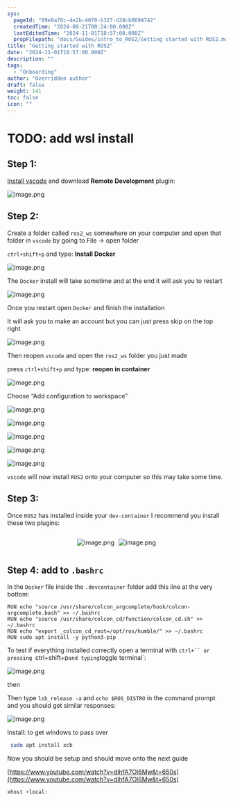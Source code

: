 ```yaml
---
sys:
  pageId: "89e0a78c-4e2b-4070-b327-d28cb0694742"
  createdTime: "2024-08-21T00:24:00.000Z"
  lastEditedTime: "2024-11-01T18:57:00.000Z"
  propFilepath: "docs/Guides/intro_to_ROS2/Getting started with ROS2.md"
title: "Getting started with ROS2"
date: "2024-11-01T18:57:00.000Z"
description: ""
tags:
  - "Onboarding"
author: "Overridden author"
draft: false
weight: 141
toc: false
icon: ""
---
```


# TODO: add wsl install

## Step 1:

[Install vscode](https://code.visualstudio.com/download) and download **Remote Development** plugin:

![image.png](https://prod-files-secure.s3.us-west-2.amazonaws.com/d518164a-d88e-44d1-a4ee-3adb3bd8bce0/efb52993-1881-4a40-b95e-6f020334f022/image.png?X-Amz-Algorithm=AWS4-HMAC-SHA256&X-Amz-Content-Sha256=UNSIGNED-PAYLOAD&X-Amz-Credential=ASIAZI2LB466ZICPVA3H%2F20250501%2Fus-west-2%2Fs3%2Faws4_request&X-Amz-Date=20250501T121503Z&X-Amz-Expires=3600&X-Amz-Security-Token=IQoJb3JpZ2luX2VjECQaCXVzLXdlc3QtMiJGMEQCIBUOePY3GnAq9Tf%2Fp4rPzy1DbNZ9aMO%2BXH4D2dYfHN30AiAXTsG9BM2pMrlTf8t75Pgq9qBtD2IaEh1rmqN%2BuxssniqIBAi9%2F%2F%2F%2F%2F%2F%2F%2F%2F%2F8BEAAaDDYzNzQyMzE4MzgwNSIMwVeT4MHh4QW%2ByYAgKtwDhyKGE2V7Mav93nZx6S5AZXmO8PMkHieJIAjImkQr%2FjhyGE%2BkvIJoVwGot3wBn7QP01YY2Ize1P9PhIuXvHuHED%2FyUbLw9zv3FDDBkeO%2FIM5xdwZ9QQAI9zEi2M1lc1JW2QYfy%2B7Az2HQWHHYV1CbknmG7RWDmtREmZ5iyRTVmTPZoFWkfIW2miuWshia31hIUO%2B2b5UIss7ZNuR6N%2FSiGtCjsHAS75C1lE57o9Ln2%2B7Xs1r1GKbcaoPwZA0mHybaegvOw7ycLsIU6tHNsKFixnA5WG%2BFweMTiD3ILeK2DUWrdy4kRtZoh07BypA4LxN%2BmeINwjL6EaP8JY3kdX%2BXN2h5rDzpNPXj6WhUHm7%2BdmAdk3zVMad%2F%2FbbTNa2bSP1WRkd8ymrndwjqemW77x0Rc9pVNgbYnrroovsGxDqIwcWKp2jv3PosT4Tn2Ezvsy%2BhjzZln5G5mikCA%2BfBuuQzfg%2B4alC5FRCw5sI6NmSEZBvkgS0xv9nVHC%2FfTR561XRt%2ByxEWfe%2F8WL84rPsx1NmDwa9I0HZG0sgux%2Bok%2BrC1VS3Q3zLEhzq8lnB7wZIh21Ip%2FLVB%2F1JK1v0rUzKDapx4ahmd8xQrflWS%2B0S5PHoIyLIt8nBLSFvLaIMbkQwj8nNwAY6pgFibV%2FGVWU4H4kGFyVDH8dbS%2BkzgFEqk2CC1DItp4%2FQG7NjoNqGhoCBxl7w%2F%2FvgNs2hRssSqZGZzcs%2Fni7gUs3opZVzJ9bUNWZ2zJDMz3wAJl9tmDzVVcCcvoY%2FADznX1RdYktPwHflWwpGbl4q3HRSk64rtsdYmljOVo9JzOHEwDSkgvTD9hb7B1MKpigbTquTS5rEfCInuvJPIZUQR755s1QDKBkC&X-Amz-Signature=ad2ad3deac2aed25efe7d683b01c6555a418c4b084c26c8837b5d16c5cc3aeb2&X-Amz-SignedHeaders=host&x-id=GetObject)

## Step 2:

Create a folder called `ros2_ws` somewhere on your computer and open that folder in `vscode` by going to File → open folder 

`ctrl+shift+p` and type: **Install Docker**

![image.png](https://prod-files-secure.s3.us-west-2.amazonaws.com/d518164a-d88e-44d1-a4ee-3adb3bd8bce0/2269dc0e-1cd5-47ff-bceb-c04ad9b2eab0/image.png?X-Amz-Algorithm=AWS4-HMAC-SHA256&X-Amz-Content-Sha256=UNSIGNED-PAYLOAD&X-Amz-Credential=ASIAZI2LB466ZICPVA3H%2F20250501%2Fus-west-2%2Fs3%2Faws4_request&X-Amz-Date=20250501T121503Z&X-Amz-Expires=3600&X-Amz-Security-Token=IQoJb3JpZ2luX2VjECQaCXVzLXdlc3QtMiJGMEQCIBUOePY3GnAq9Tf%2Fp4rPzy1DbNZ9aMO%2BXH4D2dYfHN30AiAXTsG9BM2pMrlTf8t75Pgq9qBtD2IaEh1rmqN%2BuxssniqIBAi9%2F%2F%2F%2F%2F%2F%2F%2F%2F%2F8BEAAaDDYzNzQyMzE4MzgwNSIMwVeT4MHh4QW%2ByYAgKtwDhyKGE2V7Mav93nZx6S5AZXmO8PMkHieJIAjImkQr%2FjhyGE%2BkvIJoVwGot3wBn7QP01YY2Ize1P9PhIuXvHuHED%2FyUbLw9zv3FDDBkeO%2FIM5xdwZ9QQAI9zEi2M1lc1JW2QYfy%2B7Az2HQWHHYV1CbknmG7RWDmtREmZ5iyRTVmTPZoFWkfIW2miuWshia31hIUO%2B2b5UIss7ZNuR6N%2FSiGtCjsHAS75C1lE57o9Ln2%2B7Xs1r1GKbcaoPwZA0mHybaegvOw7ycLsIU6tHNsKFixnA5WG%2BFweMTiD3ILeK2DUWrdy4kRtZoh07BypA4LxN%2BmeINwjL6EaP8JY3kdX%2BXN2h5rDzpNPXj6WhUHm7%2BdmAdk3zVMad%2F%2FbbTNa2bSP1WRkd8ymrndwjqemW77x0Rc9pVNgbYnrroovsGxDqIwcWKp2jv3PosT4Tn2Ezvsy%2BhjzZln5G5mikCA%2BfBuuQzfg%2B4alC5FRCw5sI6NmSEZBvkgS0xv9nVHC%2FfTR561XRt%2ByxEWfe%2F8WL84rPsx1NmDwa9I0HZG0sgux%2Bok%2BrC1VS3Q3zLEhzq8lnB7wZIh21Ip%2FLVB%2F1JK1v0rUzKDapx4ahmd8xQrflWS%2B0S5PHoIyLIt8nBLSFvLaIMbkQwj8nNwAY6pgFibV%2FGVWU4H4kGFyVDH8dbS%2BkzgFEqk2CC1DItp4%2FQG7NjoNqGhoCBxl7w%2F%2FvgNs2hRssSqZGZzcs%2Fni7gUs3opZVzJ9bUNWZ2zJDMz3wAJl9tmDzVVcCcvoY%2FADznX1RdYktPwHflWwpGbl4q3HRSk64rtsdYmljOVo9JzOHEwDSkgvTD9hb7B1MKpigbTquTS5rEfCInuvJPIZUQR755s1QDKBkC&X-Amz-Signature=1790b51da0cee49db54ec623251246d163ae70c9ae8c4cccb2555276942dc3c3&X-Amz-SignedHeaders=host&x-id=GetObject)

The `Docker` install will take sometime and at the end it will ask you to restart

![image.png](https://prod-files-secure.s3.us-west-2.amazonaws.com/d518164a-d88e-44d1-a4ee-3adb3bd8bce0/ed233f78-be33-4b1f-b89c-9c346c0e961e/image.png?X-Amz-Algorithm=AWS4-HMAC-SHA256&X-Amz-Content-Sha256=UNSIGNED-PAYLOAD&X-Amz-Credential=ASIAZI2LB466ZICPVA3H%2F20250501%2Fus-west-2%2Fs3%2Faws4_request&X-Amz-Date=20250501T121503Z&X-Amz-Expires=3600&X-Amz-Security-Token=IQoJb3JpZ2luX2VjECQaCXVzLXdlc3QtMiJGMEQCIBUOePY3GnAq9Tf%2Fp4rPzy1DbNZ9aMO%2BXH4D2dYfHN30AiAXTsG9BM2pMrlTf8t75Pgq9qBtD2IaEh1rmqN%2BuxssniqIBAi9%2F%2F%2F%2F%2F%2F%2F%2F%2F%2F8BEAAaDDYzNzQyMzE4MzgwNSIMwVeT4MHh4QW%2ByYAgKtwDhyKGE2V7Mav93nZx6S5AZXmO8PMkHieJIAjImkQr%2FjhyGE%2BkvIJoVwGot3wBn7QP01YY2Ize1P9PhIuXvHuHED%2FyUbLw9zv3FDDBkeO%2FIM5xdwZ9QQAI9zEi2M1lc1JW2QYfy%2B7Az2HQWHHYV1CbknmG7RWDmtREmZ5iyRTVmTPZoFWkfIW2miuWshia31hIUO%2B2b5UIss7ZNuR6N%2FSiGtCjsHAS75C1lE57o9Ln2%2B7Xs1r1GKbcaoPwZA0mHybaegvOw7ycLsIU6tHNsKFixnA5WG%2BFweMTiD3ILeK2DUWrdy4kRtZoh07BypA4LxN%2BmeINwjL6EaP8JY3kdX%2BXN2h5rDzpNPXj6WhUHm7%2BdmAdk3zVMad%2F%2FbbTNa2bSP1WRkd8ymrndwjqemW77x0Rc9pVNgbYnrroovsGxDqIwcWKp2jv3PosT4Tn2Ezvsy%2BhjzZln5G5mikCA%2BfBuuQzfg%2B4alC5FRCw5sI6NmSEZBvkgS0xv9nVHC%2FfTR561XRt%2ByxEWfe%2F8WL84rPsx1NmDwa9I0HZG0sgux%2Bok%2BrC1VS3Q3zLEhzq8lnB7wZIh21Ip%2FLVB%2F1JK1v0rUzKDapx4ahmd8xQrflWS%2B0S5PHoIyLIt8nBLSFvLaIMbkQwj8nNwAY6pgFibV%2FGVWU4H4kGFyVDH8dbS%2BkzgFEqk2CC1DItp4%2FQG7NjoNqGhoCBxl7w%2F%2FvgNs2hRssSqZGZzcs%2Fni7gUs3opZVzJ9bUNWZ2zJDMz3wAJl9tmDzVVcCcvoY%2FADznX1RdYktPwHflWwpGbl4q3HRSk64rtsdYmljOVo9JzOHEwDSkgvTD9hb7B1MKpigbTquTS5rEfCInuvJPIZUQR755s1QDKBkC&X-Amz-Signature=13df63b7e92c31f21ba75c1d972b08c3dc299731c2f413e646d47089b059d361&X-Amz-SignedHeaders=host&x-id=GetObject)

Once you restart open `Docker` and finish the installation

It will ask you to make an account but you can just press skip on the top right

![image.png](https://prod-files-secure.s3.us-west-2.amazonaws.com/d518164a-d88e-44d1-a4ee-3adb3bd8bce0/21010ad9-1659-4fd9-9f59-9932a09b2a3d/image.png?X-Amz-Algorithm=AWS4-HMAC-SHA256&X-Amz-Content-Sha256=UNSIGNED-PAYLOAD&X-Amz-Credential=ASIAZI2LB466ZICPVA3H%2F20250501%2Fus-west-2%2Fs3%2Faws4_request&X-Amz-Date=20250501T121503Z&X-Amz-Expires=3600&X-Amz-Security-Token=IQoJb3JpZ2luX2VjECQaCXVzLXdlc3QtMiJGMEQCIBUOePY3GnAq9Tf%2Fp4rPzy1DbNZ9aMO%2BXH4D2dYfHN30AiAXTsG9BM2pMrlTf8t75Pgq9qBtD2IaEh1rmqN%2BuxssniqIBAi9%2F%2F%2F%2F%2F%2F%2F%2F%2F%2F8BEAAaDDYzNzQyMzE4MzgwNSIMwVeT4MHh4QW%2ByYAgKtwDhyKGE2V7Mav93nZx6S5AZXmO8PMkHieJIAjImkQr%2FjhyGE%2BkvIJoVwGot3wBn7QP01YY2Ize1P9PhIuXvHuHED%2FyUbLw9zv3FDDBkeO%2FIM5xdwZ9QQAI9zEi2M1lc1JW2QYfy%2B7Az2HQWHHYV1CbknmG7RWDmtREmZ5iyRTVmTPZoFWkfIW2miuWshia31hIUO%2B2b5UIss7ZNuR6N%2FSiGtCjsHAS75C1lE57o9Ln2%2B7Xs1r1GKbcaoPwZA0mHybaegvOw7ycLsIU6tHNsKFixnA5WG%2BFweMTiD3ILeK2DUWrdy4kRtZoh07BypA4LxN%2BmeINwjL6EaP8JY3kdX%2BXN2h5rDzpNPXj6WhUHm7%2BdmAdk3zVMad%2F%2FbbTNa2bSP1WRkd8ymrndwjqemW77x0Rc9pVNgbYnrroovsGxDqIwcWKp2jv3PosT4Tn2Ezvsy%2BhjzZln5G5mikCA%2BfBuuQzfg%2B4alC5FRCw5sI6NmSEZBvkgS0xv9nVHC%2FfTR561XRt%2ByxEWfe%2F8WL84rPsx1NmDwa9I0HZG0sgux%2Bok%2BrC1VS3Q3zLEhzq8lnB7wZIh21Ip%2FLVB%2F1JK1v0rUzKDapx4ahmd8xQrflWS%2B0S5PHoIyLIt8nBLSFvLaIMbkQwj8nNwAY6pgFibV%2FGVWU4H4kGFyVDH8dbS%2BkzgFEqk2CC1DItp4%2FQG7NjoNqGhoCBxl7w%2F%2FvgNs2hRssSqZGZzcs%2Fni7gUs3opZVzJ9bUNWZ2zJDMz3wAJl9tmDzVVcCcvoY%2FADznX1RdYktPwHflWwpGbl4q3HRSk64rtsdYmljOVo9JzOHEwDSkgvTD9hb7B1MKpigbTquTS5rEfCInuvJPIZUQR755s1QDKBkC&X-Amz-Signature=530fee2a52032441a6cb2c32b14c574fc61942f45f2dc9a513bc865549cd1cbd&X-Amz-SignedHeaders=host&x-id=GetObject)

Then reopen `vscode` and open the `ros2_ws` folder you just made

press `ctrl+shift+p` and type: **reopen in container**

![image.png](https://prod-files-secure.s3.us-west-2.amazonaws.com/d518164a-d88e-44d1-a4ee-3adb3bd8bce0/4e93b8c2-41ad-488c-8095-c74205196118/image.png?X-Amz-Algorithm=AWS4-HMAC-SHA256&X-Amz-Content-Sha256=UNSIGNED-PAYLOAD&X-Amz-Credential=ASIAZI2LB466ZICPVA3H%2F20250501%2Fus-west-2%2Fs3%2Faws4_request&X-Amz-Date=20250501T121503Z&X-Amz-Expires=3600&X-Amz-Security-Token=IQoJb3JpZ2luX2VjECQaCXVzLXdlc3QtMiJGMEQCIBUOePY3GnAq9Tf%2Fp4rPzy1DbNZ9aMO%2BXH4D2dYfHN30AiAXTsG9BM2pMrlTf8t75Pgq9qBtD2IaEh1rmqN%2BuxssniqIBAi9%2F%2F%2F%2F%2F%2F%2F%2F%2F%2F8BEAAaDDYzNzQyMzE4MzgwNSIMwVeT4MHh4QW%2ByYAgKtwDhyKGE2V7Mav93nZx6S5AZXmO8PMkHieJIAjImkQr%2FjhyGE%2BkvIJoVwGot3wBn7QP01YY2Ize1P9PhIuXvHuHED%2FyUbLw9zv3FDDBkeO%2FIM5xdwZ9QQAI9zEi2M1lc1JW2QYfy%2B7Az2HQWHHYV1CbknmG7RWDmtREmZ5iyRTVmTPZoFWkfIW2miuWshia31hIUO%2B2b5UIss7ZNuR6N%2FSiGtCjsHAS75C1lE57o9Ln2%2B7Xs1r1GKbcaoPwZA0mHybaegvOw7ycLsIU6tHNsKFixnA5WG%2BFweMTiD3ILeK2DUWrdy4kRtZoh07BypA4LxN%2BmeINwjL6EaP8JY3kdX%2BXN2h5rDzpNPXj6WhUHm7%2BdmAdk3zVMad%2F%2FbbTNa2bSP1WRkd8ymrndwjqemW77x0Rc9pVNgbYnrroovsGxDqIwcWKp2jv3PosT4Tn2Ezvsy%2BhjzZln5G5mikCA%2BfBuuQzfg%2B4alC5FRCw5sI6NmSEZBvkgS0xv9nVHC%2FfTR561XRt%2ByxEWfe%2F8WL84rPsx1NmDwa9I0HZG0sgux%2Bok%2BrC1VS3Q3zLEhzq8lnB7wZIh21Ip%2FLVB%2F1JK1v0rUzKDapx4ahmd8xQrflWS%2B0S5PHoIyLIt8nBLSFvLaIMbkQwj8nNwAY6pgFibV%2FGVWU4H4kGFyVDH8dbS%2BkzgFEqk2CC1DItp4%2FQG7NjoNqGhoCBxl7w%2F%2FvgNs2hRssSqZGZzcs%2Fni7gUs3opZVzJ9bUNWZ2zJDMz3wAJl9tmDzVVcCcvoY%2FADznX1RdYktPwHflWwpGbl4q3HRSk64rtsdYmljOVo9JzOHEwDSkgvTD9hb7B1MKpigbTquTS5rEfCInuvJPIZUQR755s1QDKBkC&X-Amz-Signature=7bbd01679fc7055f4d9a0afe7e3b1f5066d1181e592ea2bbaa0d2081812b512b&X-Amz-SignedHeaders=host&x-id=GetObject)

Choose “Add configuration to workspace”

![image.png](https://prod-files-secure.s3.us-west-2.amazonaws.com/d518164a-d88e-44d1-a4ee-3adb3bd8bce0/9560b282-5060-4989-ba37-97e7b2c22476/image.png?X-Amz-Algorithm=AWS4-HMAC-SHA256&X-Amz-Content-Sha256=UNSIGNED-PAYLOAD&X-Amz-Credential=ASIAZI2LB466ZICPVA3H%2F20250501%2Fus-west-2%2Fs3%2Faws4_request&X-Amz-Date=20250501T121503Z&X-Amz-Expires=3600&X-Amz-Security-Token=IQoJb3JpZ2luX2VjECQaCXVzLXdlc3QtMiJGMEQCIBUOePY3GnAq9Tf%2Fp4rPzy1DbNZ9aMO%2BXH4D2dYfHN30AiAXTsG9BM2pMrlTf8t75Pgq9qBtD2IaEh1rmqN%2BuxssniqIBAi9%2F%2F%2F%2F%2F%2F%2F%2F%2F%2F8BEAAaDDYzNzQyMzE4MzgwNSIMwVeT4MHh4QW%2ByYAgKtwDhyKGE2V7Mav93nZx6S5AZXmO8PMkHieJIAjImkQr%2FjhyGE%2BkvIJoVwGot3wBn7QP01YY2Ize1P9PhIuXvHuHED%2FyUbLw9zv3FDDBkeO%2FIM5xdwZ9QQAI9zEi2M1lc1JW2QYfy%2B7Az2HQWHHYV1CbknmG7RWDmtREmZ5iyRTVmTPZoFWkfIW2miuWshia31hIUO%2B2b5UIss7ZNuR6N%2FSiGtCjsHAS75C1lE57o9Ln2%2B7Xs1r1GKbcaoPwZA0mHybaegvOw7ycLsIU6tHNsKFixnA5WG%2BFweMTiD3ILeK2DUWrdy4kRtZoh07BypA4LxN%2BmeINwjL6EaP8JY3kdX%2BXN2h5rDzpNPXj6WhUHm7%2BdmAdk3zVMad%2F%2FbbTNa2bSP1WRkd8ymrndwjqemW77x0Rc9pVNgbYnrroovsGxDqIwcWKp2jv3PosT4Tn2Ezvsy%2BhjzZln5G5mikCA%2BfBuuQzfg%2B4alC5FRCw5sI6NmSEZBvkgS0xv9nVHC%2FfTR561XRt%2ByxEWfe%2F8WL84rPsx1NmDwa9I0HZG0sgux%2Bok%2BrC1VS3Q3zLEhzq8lnB7wZIh21Ip%2FLVB%2F1JK1v0rUzKDapx4ahmd8xQrflWS%2B0S5PHoIyLIt8nBLSFvLaIMbkQwj8nNwAY6pgFibV%2FGVWU4H4kGFyVDH8dbS%2BkzgFEqk2CC1DItp4%2FQG7NjoNqGhoCBxl7w%2F%2FvgNs2hRssSqZGZzcs%2Fni7gUs3opZVzJ9bUNWZ2zJDMz3wAJl9tmDzVVcCcvoY%2FADznX1RdYktPwHflWwpGbl4q3HRSk64rtsdYmljOVo9JzOHEwDSkgvTD9hb7B1MKpigbTquTS5rEfCInuvJPIZUQR755s1QDKBkC&X-Amz-Signature=8830b7f080642a538a194e1d6d777c0b652cdfa5efe21d8aeef80fb6d70b4f26&X-Amz-SignedHeaders=host&x-id=GetObject)

![image.png](https://prod-files-secure.s3.us-west-2.amazonaws.com/d518164a-d88e-44d1-a4ee-3adb3bd8bce0/2ee63f81-886b-48e8-a553-dc6e5eac99e4/image.png?X-Amz-Algorithm=AWS4-HMAC-SHA256&X-Amz-Content-Sha256=UNSIGNED-PAYLOAD&X-Amz-Credential=ASIAZI2LB466ZICPVA3H%2F20250501%2Fus-west-2%2Fs3%2Faws4_request&X-Amz-Date=20250501T121503Z&X-Amz-Expires=3600&X-Amz-Security-Token=IQoJb3JpZ2luX2VjECQaCXVzLXdlc3QtMiJGMEQCIBUOePY3GnAq9Tf%2Fp4rPzy1DbNZ9aMO%2BXH4D2dYfHN30AiAXTsG9BM2pMrlTf8t75Pgq9qBtD2IaEh1rmqN%2BuxssniqIBAi9%2F%2F%2F%2F%2F%2F%2F%2F%2F%2F8BEAAaDDYzNzQyMzE4MzgwNSIMwVeT4MHh4QW%2ByYAgKtwDhyKGE2V7Mav93nZx6S5AZXmO8PMkHieJIAjImkQr%2FjhyGE%2BkvIJoVwGot3wBn7QP01YY2Ize1P9PhIuXvHuHED%2FyUbLw9zv3FDDBkeO%2FIM5xdwZ9QQAI9zEi2M1lc1JW2QYfy%2B7Az2HQWHHYV1CbknmG7RWDmtREmZ5iyRTVmTPZoFWkfIW2miuWshia31hIUO%2B2b5UIss7ZNuR6N%2FSiGtCjsHAS75C1lE57o9Ln2%2B7Xs1r1GKbcaoPwZA0mHybaegvOw7ycLsIU6tHNsKFixnA5WG%2BFweMTiD3ILeK2DUWrdy4kRtZoh07BypA4LxN%2BmeINwjL6EaP8JY3kdX%2BXN2h5rDzpNPXj6WhUHm7%2BdmAdk3zVMad%2F%2FbbTNa2bSP1WRkd8ymrndwjqemW77x0Rc9pVNgbYnrroovsGxDqIwcWKp2jv3PosT4Tn2Ezvsy%2BhjzZln5G5mikCA%2BfBuuQzfg%2B4alC5FRCw5sI6NmSEZBvkgS0xv9nVHC%2FfTR561XRt%2ByxEWfe%2F8WL84rPsx1NmDwa9I0HZG0sgux%2Bok%2BrC1VS3Q3zLEhzq8lnB7wZIh21Ip%2FLVB%2F1JK1v0rUzKDapx4ahmd8xQrflWS%2B0S5PHoIyLIt8nBLSFvLaIMbkQwj8nNwAY6pgFibV%2FGVWU4H4kGFyVDH8dbS%2BkzgFEqk2CC1DItp4%2FQG7NjoNqGhoCBxl7w%2F%2FvgNs2hRssSqZGZzcs%2Fni7gUs3opZVzJ9bUNWZ2zJDMz3wAJl9tmDzVVcCcvoY%2FADznX1RdYktPwHflWwpGbl4q3HRSk64rtsdYmljOVo9JzOHEwDSkgvTD9hb7B1MKpigbTquTS5rEfCInuvJPIZUQR755s1QDKBkC&X-Amz-Signature=398d7e0f73d35a620b57860ff7f11d039f9445f259f386d3c72b12bc52896a42&X-Amz-SignedHeaders=host&x-id=GetObject)

![image.png](https://prod-files-secure.s3.us-west-2.amazonaws.com/d518164a-d88e-44d1-a4ee-3adb3bd8bce0/ae1580b2-b048-407e-aed9-b584224a7a04/image.png?X-Amz-Algorithm=AWS4-HMAC-SHA256&X-Amz-Content-Sha256=UNSIGNED-PAYLOAD&X-Amz-Credential=ASIAZI2LB466ZICPVA3H%2F20250501%2Fus-west-2%2Fs3%2Faws4_request&X-Amz-Date=20250501T121503Z&X-Amz-Expires=3600&X-Amz-Security-Token=IQoJb3JpZ2luX2VjECQaCXVzLXdlc3QtMiJGMEQCIBUOePY3GnAq9Tf%2Fp4rPzy1DbNZ9aMO%2BXH4D2dYfHN30AiAXTsG9BM2pMrlTf8t75Pgq9qBtD2IaEh1rmqN%2BuxssniqIBAi9%2F%2F%2F%2F%2F%2F%2F%2F%2F%2F8BEAAaDDYzNzQyMzE4MzgwNSIMwVeT4MHh4QW%2ByYAgKtwDhyKGE2V7Mav93nZx6S5AZXmO8PMkHieJIAjImkQr%2FjhyGE%2BkvIJoVwGot3wBn7QP01YY2Ize1P9PhIuXvHuHED%2FyUbLw9zv3FDDBkeO%2FIM5xdwZ9QQAI9zEi2M1lc1JW2QYfy%2B7Az2HQWHHYV1CbknmG7RWDmtREmZ5iyRTVmTPZoFWkfIW2miuWshia31hIUO%2B2b5UIss7ZNuR6N%2FSiGtCjsHAS75C1lE57o9Ln2%2B7Xs1r1GKbcaoPwZA0mHybaegvOw7ycLsIU6tHNsKFixnA5WG%2BFweMTiD3ILeK2DUWrdy4kRtZoh07BypA4LxN%2BmeINwjL6EaP8JY3kdX%2BXN2h5rDzpNPXj6WhUHm7%2BdmAdk3zVMad%2F%2FbbTNa2bSP1WRkd8ymrndwjqemW77x0Rc9pVNgbYnrroovsGxDqIwcWKp2jv3PosT4Tn2Ezvsy%2BhjzZln5G5mikCA%2BfBuuQzfg%2B4alC5FRCw5sI6NmSEZBvkgS0xv9nVHC%2FfTR561XRt%2ByxEWfe%2F8WL84rPsx1NmDwa9I0HZG0sgux%2Bok%2BrC1VS3Q3zLEhzq8lnB7wZIh21Ip%2FLVB%2F1JK1v0rUzKDapx4ahmd8xQrflWS%2B0S5PHoIyLIt8nBLSFvLaIMbkQwj8nNwAY6pgFibV%2FGVWU4H4kGFyVDH8dbS%2BkzgFEqk2CC1DItp4%2FQG7NjoNqGhoCBxl7w%2F%2FvgNs2hRssSqZGZzcs%2Fni7gUs3opZVzJ9bUNWZ2zJDMz3wAJl9tmDzVVcCcvoY%2FADznX1RdYktPwHflWwpGbl4q3HRSk64rtsdYmljOVo9JzOHEwDSkgvTD9hb7B1MKpigbTquTS5rEfCInuvJPIZUQR755s1QDKBkC&X-Amz-Signature=ff217e517e99856488b259496529d517cf8f7c790511cb66acb14e939bb60b84&X-Amz-SignedHeaders=host&x-id=GetObject)

![image.png](https://prod-files-secure.s3.us-west-2.amazonaws.com/d518164a-d88e-44d1-a4ee-3adb3bd8bce0/53255b28-f75e-430f-b9e3-c0ac8577e42b/image.png?X-Amz-Algorithm=AWS4-HMAC-SHA256&X-Amz-Content-Sha256=UNSIGNED-PAYLOAD&X-Amz-Credential=ASIAZI2LB466ZICPVA3H%2F20250501%2Fus-west-2%2Fs3%2Faws4_request&X-Amz-Date=20250501T121503Z&X-Amz-Expires=3600&X-Amz-Security-Token=IQoJb3JpZ2luX2VjECQaCXVzLXdlc3QtMiJGMEQCIBUOePY3GnAq9Tf%2Fp4rPzy1DbNZ9aMO%2BXH4D2dYfHN30AiAXTsG9BM2pMrlTf8t75Pgq9qBtD2IaEh1rmqN%2BuxssniqIBAi9%2F%2F%2F%2F%2F%2F%2F%2F%2F%2F8BEAAaDDYzNzQyMzE4MzgwNSIMwVeT4MHh4QW%2ByYAgKtwDhyKGE2V7Mav93nZx6S5AZXmO8PMkHieJIAjImkQr%2FjhyGE%2BkvIJoVwGot3wBn7QP01YY2Ize1P9PhIuXvHuHED%2FyUbLw9zv3FDDBkeO%2FIM5xdwZ9QQAI9zEi2M1lc1JW2QYfy%2B7Az2HQWHHYV1CbknmG7RWDmtREmZ5iyRTVmTPZoFWkfIW2miuWshia31hIUO%2B2b5UIss7ZNuR6N%2FSiGtCjsHAS75C1lE57o9Ln2%2B7Xs1r1GKbcaoPwZA0mHybaegvOw7ycLsIU6tHNsKFixnA5WG%2BFweMTiD3ILeK2DUWrdy4kRtZoh07BypA4LxN%2BmeINwjL6EaP8JY3kdX%2BXN2h5rDzpNPXj6WhUHm7%2BdmAdk3zVMad%2F%2FbbTNa2bSP1WRkd8ymrndwjqemW77x0Rc9pVNgbYnrroovsGxDqIwcWKp2jv3PosT4Tn2Ezvsy%2BhjzZln5G5mikCA%2BfBuuQzfg%2B4alC5FRCw5sI6NmSEZBvkgS0xv9nVHC%2FfTR561XRt%2ByxEWfe%2F8WL84rPsx1NmDwa9I0HZG0sgux%2Bok%2BrC1VS3Q3zLEhzq8lnB7wZIh21Ip%2FLVB%2F1JK1v0rUzKDapx4ahmd8xQrflWS%2B0S5PHoIyLIt8nBLSFvLaIMbkQwj8nNwAY6pgFibV%2FGVWU4H4kGFyVDH8dbS%2BkzgFEqk2CC1DItp4%2FQG7NjoNqGhoCBxl7w%2F%2FvgNs2hRssSqZGZzcs%2Fni7gUs3opZVzJ9bUNWZ2zJDMz3wAJl9tmDzVVcCcvoY%2FADznX1RdYktPwHflWwpGbl4q3HRSk64rtsdYmljOVo9JzOHEwDSkgvTD9hb7B1MKpigbTquTS5rEfCInuvJPIZUQR755s1QDKBkC&X-Amz-Signature=e4654a50d498b2b2129f0e0b27f94e0845921a2c528ad9e5daa61dafe83c2c13&X-Amz-SignedHeaders=host&x-id=GetObject)

![image.png](https://prod-files-secure.s3.us-west-2.amazonaws.com/d518164a-d88e-44d1-a4ee-3adb3bd8bce0/7c562767-5af9-4ffb-97d1-327bcdf4ee00/image.png?X-Amz-Algorithm=AWS4-HMAC-SHA256&X-Amz-Content-Sha256=UNSIGNED-PAYLOAD&X-Amz-Credential=ASIAZI2LB466ZICPVA3H%2F20250501%2Fus-west-2%2Fs3%2Faws4_request&X-Amz-Date=20250501T121503Z&X-Amz-Expires=3600&X-Amz-Security-Token=IQoJb3JpZ2luX2VjECQaCXVzLXdlc3QtMiJGMEQCIBUOePY3GnAq9Tf%2Fp4rPzy1DbNZ9aMO%2BXH4D2dYfHN30AiAXTsG9BM2pMrlTf8t75Pgq9qBtD2IaEh1rmqN%2BuxssniqIBAi9%2F%2F%2F%2F%2F%2F%2F%2F%2F%2F8BEAAaDDYzNzQyMzE4MzgwNSIMwVeT4MHh4QW%2ByYAgKtwDhyKGE2V7Mav93nZx6S5AZXmO8PMkHieJIAjImkQr%2FjhyGE%2BkvIJoVwGot3wBn7QP01YY2Ize1P9PhIuXvHuHED%2FyUbLw9zv3FDDBkeO%2FIM5xdwZ9QQAI9zEi2M1lc1JW2QYfy%2B7Az2HQWHHYV1CbknmG7RWDmtREmZ5iyRTVmTPZoFWkfIW2miuWshia31hIUO%2B2b5UIss7ZNuR6N%2FSiGtCjsHAS75C1lE57o9Ln2%2B7Xs1r1GKbcaoPwZA0mHybaegvOw7ycLsIU6tHNsKFixnA5WG%2BFweMTiD3ILeK2DUWrdy4kRtZoh07BypA4LxN%2BmeINwjL6EaP8JY3kdX%2BXN2h5rDzpNPXj6WhUHm7%2BdmAdk3zVMad%2F%2FbbTNa2bSP1WRkd8ymrndwjqemW77x0Rc9pVNgbYnrroovsGxDqIwcWKp2jv3PosT4Tn2Ezvsy%2BhjzZln5G5mikCA%2BfBuuQzfg%2B4alC5FRCw5sI6NmSEZBvkgS0xv9nVHC%2FfTR561XRt%2ByxEWfe%2F8WL84rPsx1NmDwa9I0HZG0sgux%2Bok%2BrC1VS3Q3zLEhzq8lnB7wZIh21Ip%2FLVB%2F1JK1v0rUzKDapx4ahmd8xQrflWS%2B0S5PHoIyLIt8nBLSFvLaIMbkQwj8nNwAY6pgFibV%2FGVWU4H4kGFyVDH8dbS%2BkzgFEqk2CC1DItp4%2FQG7NjoNqGhoCBxl7w%2F%2FvgNs2hRssSqZGZzcs%2Fni7gUs3opZVzJ9bUNWZ2zJDMz3wAJl9tmDzVVcCcvoY%2FADznX1RdYktPwHflWwpGbl4q3HRSk64rtsdYmljOVo9JzOHEwDSkgvTD9hb7B1MKpigbTquTS5rEfCInuvJPIZUQR755s1QDKBkC&X-Amz-Signature=4720443c5f1cae810be55583d106bf4d66e6e28accedab45e4424cb6dfcfeba1&X-Amz-SignedHeaders=host&x-id=GetObject)

`vscode` will now install `ROS2` onto your computer so this may take some time.

## Step 3:

Once `ROS2` has installed inside your `dev-container` I recommend you install these two plugins:

<div style="display: flex;flex-direction: row; column-gap:10px; max-width: 630px;justify-content: center;">
<div>

![image.png](https://prod-files-secure.s3.us-west-2.amazonaws.com/d518164a-d88e-44d1-a4ee-3adb3bd8bce0/3fc3d550-5a54-4ba1-ba6b-faa01cdb7369/image.png?X-Amz-Algorithm=AWS4-HMAC-SHA256&X-Amz-Content-Sha256=UNSIGNED-PAYLOAD&X-Amz-Credential=ASIAZI2LB4665XA7YETE%2F20250501%2Fus-west-2%2Fs3%2Faws4_request&X-Amz-Date=20250501T121511Z&X-Amz-Expires=3600&X-Amz-Security-Token=IQoJb3JpZ2luX2VjECQaCXVzLXdlc3QtMiJIMEYCIQDpziAJohAUS%2BfOH1zJm%2BhYrlolCCwREjNEaoShMzo7uQIhALorrcZKSczCSRWXHC0%2BXJzn8uyzgUs%2FrIriIax8Cb38KogECL3%2F%2F%2F%2F%2F%2F%2F%2F%2F%2FwEQABoMNjM3NDIzMTgzODA1IgyYjuXZIo25%2B9h%2BXFAq3ANv%2BuEArAPRqniJgdTH1Qs%2FdbtiuevuxfdUbVT%2Bmf8W0Eoj%2Bl7VrRJ%2FJ%2FVhz7ym5P0N42Y%2BxdrOMEzEg7QmKhpX8lX3k9xqyGZdwCO49tMScqud%2BIfAMHc0HeG1UjGw5ubpiXtUTY9lrHCjpL6NYtcz0yj8jW1s7T9%2FM71C8EmsdNk3FoL%2FW2DMNOfYjIScedFIz3NqUa%2F327WtYOeOGw0WWMzYVVrhmcr5vEqiHOd1MdIPNshqvuDVniiN4H%2F5YNxlYLqiaqCYJ6uKi9h8PlTxMeoBi2msAmAzbNn8PASIVjNrP17Jb%2FxsWr61s3gyf9WYguBpVSx%2FKQryBq5rML4G4n0mOUytbsxLsf0zfUY%2FBu%2FW9vzcCck0dUWJtMIx9FxYy%2F3KeRxbyaRyaIfWQp6yU7FAiiUDdtOiucKzk1aqZ3MdXLk1ytifQFoeS7ZupIeKjBOLTkCtwVKqm%2B%2FPjdSaOILVW1L8rpZGr%2FXNKXmU9J4EZ9pUEvRlGSiC4PVJxoZz1aRAKvwPbyVTqggORZDdo5ohehd%2BeZK4qlg1uh9nvwKn9gUNJa%2B2SE6O47YY8FK3rIWHf5wk5MHltDSTdV6isHI%2BKkEsflMMuZrsN2fu%2B05WLT2vw%2BIAwUoCxjDcyM3ABjqkAYg2KOBs9Yrx8pQaL8fStQkII0tkWSZ1Lc2S2yQp%2FjfKnYh4sgpmcn4xDFoPjX9qJFbtN%2FJ0SF3FhUN%2F1lcUKNHYFtFc2hfU99THgsiBCrPyVise1RWnowYCPcXkFFC6V1tvXXHVSHdzrL8XGSlLJeJbM4K32QQrMG90D5j%2F9%2B0BocEWWeZ0sVwS6cFa33OXKy9DplScs%2FW7k3HktV7fJOnRs9LM&X-Amz-Signature=d90ed8fbfd9e76d147fe8831effa0ff9cbd389482fa7b4f76502961255e1c4e8&X-Amz-SignedHeaders=host&x-id=GetObject)

</div>
<div>

![image.png](https://prod-files-secure.s3.us-west-2.amazonaws.com/d518164a-d88e-44d1-a4ee-3adb3bd8bce0/d994cc66-13c2-4093-a5a3-f84cf4601a82/image.png?X-Amz-Algorithm=AWS4-HMAC-SHA256&X-Amz-Content-Sha256=UNSIGNED-PAYLOAD&X-Amz-Credential=ASIAZI2LB4663DKDICVM%2F20250501%2Fus-west-2%2Fs3%2Faws4_request&X-Amz-Date=20250501T121511Z&X-Amz-Expires=3600&X-Amz-Security-Token=IQoJb3JpZ2luX2VjECQaCXVzLXdlc3QtMiJHMEUCIQDVWFbK0JtFc6Heq8%2Fts%2FBhyaLpkEb8Q%2FpJK11Q17uI2gIgVL06ipaVf1NkXkfbcEdSZugKMsVMZzUEgUqoQfzWYtYqiAQIvf%2F%2F%2F%2F%2F%2F%2F%2F%2F%2FARAAGgw2Mzc0MjMxODM4MDUiDADm8O4983IWwFBANircA5OckNOCjizHHh0ujN8KF4C1VTUPVnG7Hi3XOsORH2Lq7ZA3gg3jtMyx0IZzk0tQ7%2BK3FouCjCZBWOkVXaEDEOOJBhaYqi%2Bu%2FlPRgeSPHzsn77Ig0z2FiB5cQmbwoBxbIqgG8nLmqHXqT2gYMHLN9uAjrH9ojlmb1bobS%2BP9q%2Ft65J7ozBtSmEGTIagVf5GvDGojQW1PQ1l%2FhrAEvA43GCs2R9LxScTWbxbmwyIxTlc5QSKOGgXTFxsN9GGbQnJsZtjBIfoio1dDmuq4wPcIMwiwkX4ZLHFzeZhPLqMJ4BO1S8EMYLWUPcU2pV4aGlNGc2GUNM1nrxX4xYIuMGi0yw17azEfsehzweRMSTsxE0ncsKQYIJ%2F5piEQfiX5WJ9CXQQ4X5XZcLappjxYtKob5jQ0U2FaJHXYZVvHHLK8W5k8erpI22CkEp84SxO1uVZgmYgugGJZTqK5zXdgWh8X0gdvM5Logq%2FnvAu6c4b7e9LmaR1Vu48ng9E3MJrZBZsED5AGJBGOUAxjIqTGei017Q4aXT38aGBbnMef6KWeuPLKXF1uOrp04RtUHf5QXHHRmTJbsZfRMqredEUu%2BQxreBFsbbPgXh10xmz0MQniT2%2BYIBOzRP0e7v735PCAMMvIzcAGOqUB4iMFbjBfPxs20GAwTVqsz73zSSJGj9AHiajKuLtmu0zrdHWzr1uapHrqOVLkHGGbv4Vl%2BjXx9WUcxZmeL%2B5Rw9GfTWOl6vCrfbB2IJ6JH%2FiXz0Yvt1kSeWJfZOP2raw%2FDVuRFqlASEUyHVZyaG%2BoLKqhmZGsacoTl0VvggAh1cOcu4igj2U3pAun9YmZh9rq%2BsinmWAdq6o7FIgEVaJzHOzVRCsz&X-Amz-Signature=5e7a7ba7b826f1e07d23818b2650c173fd0b9d568ee0ded019a9b767b9021c6d&X-Amz-SignedHeaders=host&x-id=GetObject)

</div>
</div>

## Step 4: add to `.bashrc`

In the `Docker` file inside the `.devcontainer` folder add this line at the very bottom: 

```docker
RUN echo "source /usr/share/colcon_argcomplete/hook/colcon-argcomplete.bash" >> ~/.bashrc
RUN echo "source /usr/share/colcon_cd/function/colcon_cd.sh" >> ~/.bashrc
RUN echo "export _colcon_cd_root=/opt/ros/humble/" >> ~/.bashrc
RUN sudo apt install -y python3-pip 
```

To test if everything installed correctly open a terminal with `ctrl+`` or pressing `ctrl+shift+p` and typing `toggle terminal`:

![image.png](https://prod-files-secure.s3.us-west-2.amazonaws.com/d518164a-d88e-44d1-a4ee-3adb3bd8bce0/6a4943d8-b04e-4c02-9a58-775f3384d1a5/image.png?X-Amz-Algorithm=AWS4-HMAC-SHA256&X-Amz-Content-Sha256=UNSIGNED-PAYLOAD&X-Amz-Credential=ASIAZI2LB466ZICPVA3H%2F20250501%2Fus-west-2%2Fs3%2Faws4_request&X-Amz-Date=20250501T121503Z&X-Amz-Expires=3600&X-Amz-Security-Token=IQoJb3JpZ2luX2VjECQaCXVzLXdlc3QtMiJGMEQCIBUOePY3GnAq9Tf%2Fp4rPzy1DbNZ9aMO%2BXH4D2dYfHN30AiAXTsG9BM2pMrlTf8t75Pgq9qBtD2IaEh1rmqN%2BuxssniqIBAi9%2F%2F%2F%2F%2F%2F%2F%2F%2F%2F8BEAAaDDYzNzQyMzE4MzgwNSIMwVeT4MHh4QW%2ByYAgKtwDhyKGE2V7Mav93nZx6S5AZXmO8PMkHieJIAjImkQr%2FjhyGE%2BkvIJoVwGot3wBn7QP01YY2Ize1P9PhIuXvHuHED%2FyUbLw9zv3FDDBkeO%2FIM5xdwZ9QQAI9zEi2M1lc1JW2QYfy%2B7Az2HQWHHYV1CbknmG7RWDmtREmZ5iyRTVmTPZoFWkfIW2miuWshia31hIUO%2B2b5UIss7ZNuR6N%2FSiGtCjsHAS75C1lE57o9Ln2%2B7Xs1r1GKbcaoPwZA0mHybaegvOw7ycLsIU6tHNsKFixnA5WG%2BFweMTiD3ILeK2DUWrdy4kRtZoh07BypA4LxN%2BmeINwjL6EaP8JY3kdX%2BXN2h5rDzpNPXj6WhUHm7%2BdmAdk3zVMad%2F%2FbbTNa2bSP1WRkd8ymrndwjqemW77x0Rc9pVNgbYnrroovsGxDqIwcWKp2jv3PosT4Tn2Ezvsy%2BhjzZln5G5mikCA%2BfBuuQzfg%2B4alC5FRCw5sI6NmSEZBvkgS0xv9nVHC%2FfTR561XRt%2ByxEWfe%2F8WL84rPsx1NmDwa9I0HZG0sgux%2Bok%2BrC1VS3Q3zLEhzq8lnB7wZIh21Ip%2FLVB%2F1JK1v0rUzKDapx4ahmd8xQrflWS%2B0S5PHoIyLIt8nBLSFvLaIMbkQwj8nNwAY6pgFibV%2FGVWU4H4kGFyVDH8dbS%2BkzgFEqk2CC1DItp4%2FQG7NjoNqGhoCBxl7w%2F%2FvgNs2hRssSqZGZzcs%2Fni7gUs3opZVzJ9bUNWZ2zJDMz3wAJl9tmDzVVcCcvoY%2FADznX1RdYktPwHflWwpGbl4q3HRSk64rtsdYmljOVo9JzOHEwDSkgvTD9hb7B1MKpigbTquTS5rEfCInuvJPIZUQR755s1QDKBkC&X-Amz-Signature=e8a2b536910e7b9aadb39252635c1d8c0aabb14b7e46e56d0f5cf940f4ac7f98&X-Amz-SignedHeaders=host&x-id=GetObject)

then 

Then type `lsb_release -a` and `echo $ROS_DISTRO` in the command prompt and you should get similar responses:

![image.png](https://prod-files-secure.s3.us-west-2.amazonaws.com/d518164a-d88e-44d1-a4ee-3adb3bd8bce0/3e635dec-a805-4e85-8b9e-d000e5b71a4e/image.png?X-Amz-Algorithm=AWS4-HMAC-SHA256&X-Amz-Content-Sha256=UNSIGNED-PAYLOAD&X-Amz-Credential=ASIAZI2LB466ZICPVA3H%2F20250501%2Fus-west-2%2Fs3%2Faws4_request&X-Amz-Date=20250501T121503Z&X-Amz-Expires=3600&X-Amz-Security-Token=IQoJb3JpZ2luX2VjECQaCXVzLXdlc3QtMiJGMEQCIBUOePY3GnAq9Tf%2Fp4rPzy1DbNZ9aMO%2BXH4D2dYfHN30AiAXTsG9BM2pMrlTf8t75Pgq9qBtD2IaEh1rmqN%2BuxssniqIBAi9%2F%2F%2F%2F%2F%2F%2F%2F%2F%2F8BEAAaDDYzNzQyMzE4MzgwNSIMwVeT4MHh4QW%2ByYAgKtwDhyKGE2V7Mav93nZx6S5AZXmO8PMkHieJIAjImkQr%2FjhyGE%2BkvIJoVwGot3wBn7QP01YY2Ize1P9PhIuXvHuHED%2FyUbLw9zv3FDDBkeO%2FIM5xdwZ9QQAI9zEi2M1lc1JW2QYfy%2B7Az2HQWHHYV1CbknmG7RWDmtREmZ5iyRTVmTPZoFWkfIW2miuWshia31hIUO%2B2b5UIss7ZNuR6N%2FSiGtCjsHAS75C1lE57o9Ln2%2B7Xs1r1GKbcaoPwZA0mHybaegvOw7ycLsIU6tHNsKFixnA5WG%2BFweMTiD3ILeK2DUWrdy4kRtZoh07BypA4LxN%2BmeINwjL6EaP8JY3kdX%2BXN2h5rDzpNPXj6WhUHm7%2BdmAdk3zVMad%2F%2FbbTNa2bSP1WRkd8ymrndwjqemW77x0Rc9pVNgbYnrroovsGxDqIwcWKp2jv3PosT4Tn2Ezvsy%2BhjzZln5G5mikCA%2BfBuuQzfg%2B4alC5FRCw5sI6NmSEZBvkgS0xv9nVHC%2FfTR561XRt%2ByxEWfe%2F8WL84rPsx1NmDwa9I0HZG0sgux%2Bok%2BrC1VS3Q3zLEhzq8lnB7wZIh21Ip%2FLVB%2F1JK1v0rUzKDapx4ahmd8xQrflWS%2B0S5PHoIyLIt8nBLSFvLaIMbkQwj8nNwAY6pgFibV%2FGVWU4H4kGFyVDH8dbS%2BkzgFEqk2CC1DItp4%2FQG7NjoNqGhoCBxl7w%2F%2FvgNs2hRssSqZGZzcs%2Fni7gUs3opZVzJ9bUNWZ2zJDMz3wAJl9tmDzVVcCcvoY%2FADznX1RdYktPwHflWwpGbl4q3HRSk64rtsdYmljOVo9JzOHEwDSkgvTD9hb7B1MKpigbTquTS5rEfCInuvJPIZUQR755s1QDKBkC&X-Amz-Signature=b2b7bdab83c512e91aceb783c9c7bb144a294431ec5213e326636c70181f7116&X-Amz-SignedHeaders=host&x-id=GetObject)

Install:  to get windows to pass over

```bash
 sudo apt install xcb
```

Now you should be setup and should move onto the next guide 

[https://www.youtube.com/watch?v=dihfA7Ol6Mw&t=650s](https://www.youtube.com/watch?v=dihfA7Ol6Mw&t=650s)

```python
xhost +local:
```
